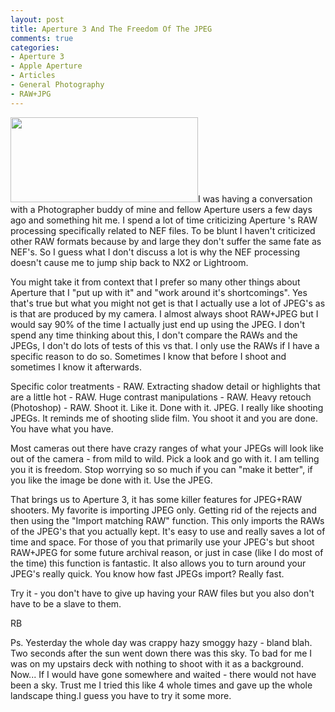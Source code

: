 ```yaml
---
layout: post
title: Aperture 3 And The Freedom Of The JPEG
comments: true
categories:
- Aperture 3
- Apple Aperture
- Articles
- General Photography
- RAW+JPG
---
```

<a rel="prettyPhoto" href="http://photo.rwboyer.com/wp-content/uploads/2010/09/P9020210-880.jpg"><img class="alignleft size-medium wp-image-2312" title="OLYMPUS DIGITAL CAMERA" src="http://photo.rwboyer.com/wp-content/uploads/2010/09/P9020210-880-300x136.jpg" alt="" width="300" height="136" /></a>I was having a conversation with a Photographer buddy of mine and fellow Aperture users a few days ago and something hit me. I spend a lot of time criticizing Aperture 's RAW processing specifically related to NEF files. To be blunt I haven't criticized other RAW formats because by and large they don't suffer the same fate as NEF's. So I guess what I don't discuss a lot is why the NEF processing doesn't cause me to jump ship back to NX2 or Lightroom.

You might take it from context that I prefer so many other things about Aperture that I "put up with it" and "work around it's shortcomings". Yes that's true but what you might not get is that I actually use a lot of JPEG's as is that are produced by my camera. I almost always shoot RAW+JPEG but I would say 90% of the time I actually just end up using the JPEG. I don't spend any time thinking about this, I don't compare the RAWs and the JPEGs, I don't do lots of tests of this vs that. I only use the RAWs if I have a specific reason to do so. Sometimes I know that before I shoot and sometimes I know it afterwards.

Specific color treatments - RAW. Extracting shadow detail or highlights that are a little hot - RAW. Huge contrast manipulations - RAW. Heavy retouch (Photoshop) - RAW. Shoot it. Like it. Done with it. JPEG. I really like shooting JPEGs. It reminds me of shooting slide film. You shoot it and you are done. You have what you have.

Most cameras out there have crazy ranges of what your JPEGs will look like out of the camera - from mild to wild. Pick a look and go with it. I am telling you it is freedom. Stop worrying so so much if you can "make it better", if you like the image be done with it. Use the JPEG.

That brings us to Aperture 3, it has some killer features for JPEG+RAW shooters. My favorite is importing JPEG only. Getting rid of the rejects and then using the "Import matching RAW" function. This only imports the RAWs of the JPEG's that you actually kept. It's easy to use and really saves a lot of time and space. For those of you that primarily use your JPEG's but shoot RAW+JPEG for some future archival reason, or just in case (like I do most of the time) this function is fantastic. It also allows you to turn around your JPEG's really quick. You know how fast JPEGs import? Really fast.

Try it - you don't have to give up having your RAW files but you also don't have to be a slave to them.

RB

Ps. Yesterday the whole day was crappy hazy smoggy hazy - bland blah. Two seconds after the sun went down there was this sky. To bad for me I was on my upstairs deck with nothing to shoot with it as a background. Now... If I would have gone somewhere and waited - there would not have been a sky. Trust me I tried this like 4 whole times and gave up the whole landscape thing.I guess you have to try it some more.